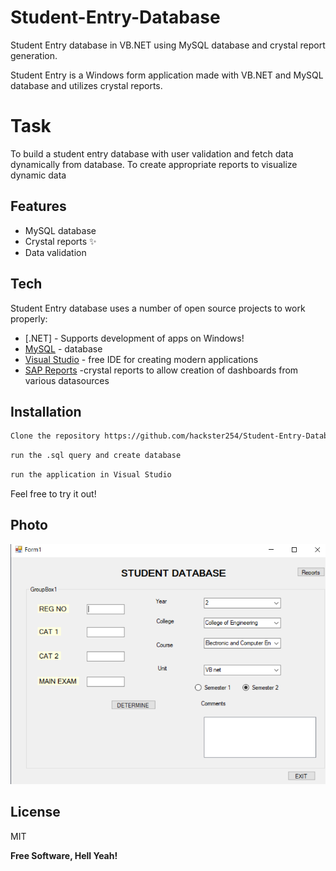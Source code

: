 # Student-Entry-Database
Student Entry database in VB.NET using MySQL database and crystal report generation.

Student Entry is a Windows form application made with VB.NET and MySQL database and utilizes crystal reports.

# Task
To build a student entry database with user validation and fetch data dynamically from database. To create appropriate reports to visualize dynamic data


## Features

- MySQL database
- Crystal reports ✨
- Data validation



## Tech

Student Entry database uses a number of open source projects to work properly:

- [.NET] - Supports development of apps on Windows!
- [MySQL](https://www.mysql.com/downloads/) - database
- [Visual Studio](https://visualstudio.microsoft.com/) - free IDE for creating modern applications
- [SAP Reports](https://www.crystalreports.com/download/) -crystal reports to allow creation of dashboards from various datasources



## Installation
```sh
Clone the repository https://github.com/hackster254/Student-Entry-Database.git
```
```sh
run the .sql query and create database
```
```sh
run the application in Visual Studio
```



Feel free to try it out!

## Photo
![Screenshot](form.PNG)


## License

MIT

**Free Software, Hell Yeah!**

[//]: # (These are reference links used in the body of this note and get stripped out when the markdown processor does its job. There is no need to format nicely because it shouldn't be seen. Thanks SO - http://stackoverflow.com/questions/4823468/store-comments-in-markdown-syntax)


